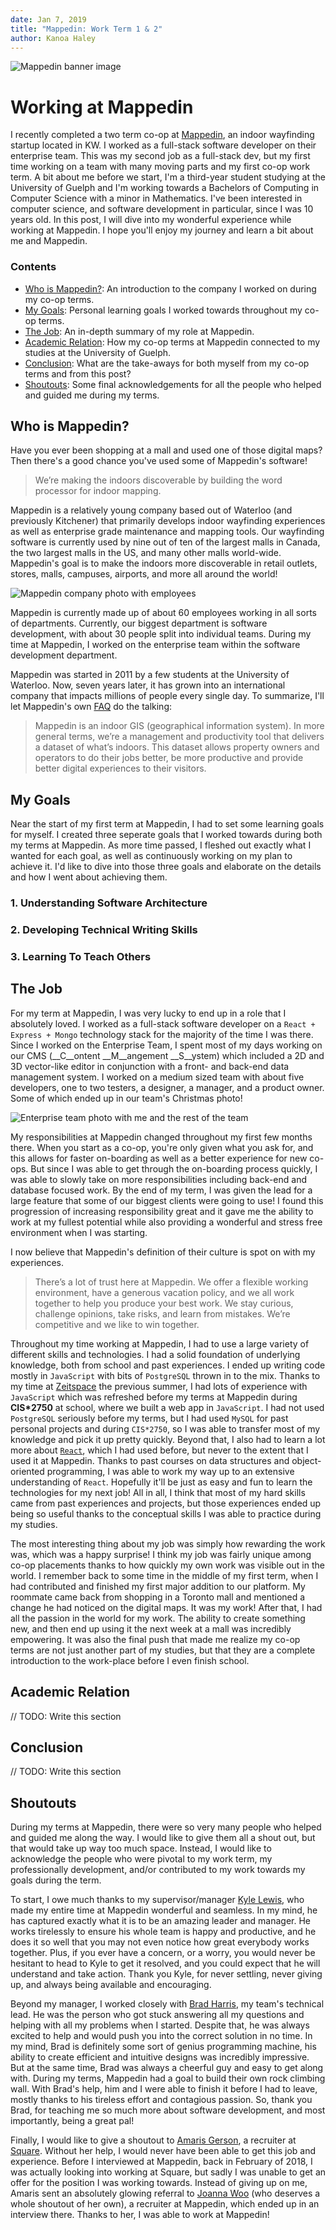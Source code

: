 ```yaml
---
date: Jan 7, 2019
title: "Mappedin: Work Term 1 & 2"
author: Kanoa Haley
---
```


![Mappedin banner image](mappedin_banner.jpg "Mappedin: We're making the indoors discoverable by building the word processor for indoor mapping.")

# Working at Mappedin
I recently completed a two term co-op at [Mappedin](https://mappedin.com/), an indoor wayfinding startup located in KW. I worked as a full-stack software developer on their enterprise team. This was my second job as a full-stack dev, but my first time working on a team with many moving parts and my first co-op work term. A bit about me before we start, I'm a third-year student studying at the University of Guelph and I'm working towards a Bachelors of Computing in Computer Science with a minor in Mathematics. I've been interested in computer science, and software development in particular, since I was 10 years old. In this post, I will dive into my wonderful experience while working at Mappedin. I hope you'll enjoy my journey and learn a bit about me and Mappedin.

### Contents
- [Who is Mappedin?](#who-is-mappedin): An introduction to the company I worked on during my co-op terms.
- [My Goals](#my-goals): Personal learning goals I worked towards throughout my co-op terms.
- [The Job](#the-job): An in-depth summary of my role at Mappedin.
- [Academic Relation](#academic-relation): How my co-op terms at Mappedin connected to my studies at the University of Guelph.
- [Conclusion](#conclusion): What are the take-aways for both myself from my co-op terms and from this post?
- [Shoutouts](#shoutouts): Some final acknowledgements for all the people who helped and guided me during my terms.

## Who is Mappedin?
Have you ever been shopping at a mall and used one of those digital maps? Then there's a good chance you've used some of Mappedin's software!  

> We’re making the indoors discoverable by building the word processor for indoor mapping.

Mappedin is a relatively young company based out of Waterloo (and previously Kitchener) that primarily develops indoor wayfinding experiences as well as enterprise grade maintenance and mapping tools. Our wayfinding software is currently used by nine out of ten of the largest malls in Canada, the two largest malls in the US, and many other malls world-wide. Mappedin's goal is to make the indoors more discoverable in retail outlets, stores, malls, campuses, airports, and more all around the world!

![Mappedin company photo with employees](company_photo.jpg "Company photo (excluding co-ops)")

Mappedin is currently made up of about 60 employees working in all sorts of departments. Currently, our biggest department is software development, with about 30 people split into individual teams. During my time at Mappedin, I worked on the enterprise team within the software development department.

Mappedin was started in 2011 by a few students at the University of Waterloo. Now, seven years later, it has grown into an international company that impacts millions of people every single day. To summarize, I'll let Mappedin's own [FAQ](https://mappedin.com/faq) do the talking:

> Mappedin is an indoor GIS (geographical information system). In more general terms, we’re a management and productivity tool that delivers a dataset of what’s indoors. This dataset allows property owners and operators to do their jobs better, be more productive and provide better digital experiences to their visitors.

## My Goals
Near the start of my first term at Mappedin, I had to set some learning goals for myself. I created three seperate goals that I worked towards during both my terms at Mappedin. As more time passed, I fleshed out exactly what I wanted for each goal, as well as continuously working on my plan to achieve it. I'd like to dive into those three goals and elaborate on the details and how I went about achieving them.

### 1. Understanding Software Architecture

### 2. Developing Technical Writing Skills

### 3. Learning To Teach Others

## The Job
For my term at Mappedin, I was very lucky to end up in a role that I absolutely loved. I worked as a full-stack software developer on a `React + Express + Mongo` technology stack for the majority of the time I was there. Since I worked on the Enterprise Team, I spent most of my days working on our CMS (__C__ontent __M__angement __S__ystem) which included a 2D and 3D vector-like editor in conjunction with a front- and back-end data management system. I worked on a medium sized team with about five developers, one to two testers, a designer, a manager, and a product owner. Some of which ended up in our team's Christmas photo!

![Enterprise team photo with me and the rest of the team](team_photo.jpg "Most of the enterprise team posing for christmas photos")

My responsibilities at Mappedin changed throughout my first few months there. When you start as a co-op, you're only given what you ask for, and this allows for faster on-boarding as well as a better experience for new co-ops. But since I was able to get through the on-boarding process quickly, I was able to slowly take on more responsibilities including back-end and database focused work. By the end of my term, I was given the lead for a large feature that some of our biggest clients were going to use! I found this progression of increasing responsibility great and it gave me the ability to work at my fullest potential while also providing a wonderful and stress free environment when I was starting.

I now believe that Mappedin's definition of their culture is spot on with my experiences.

> There’s a lot of trust here at Mappedin. We offer a flexible working environment, have a generous vacation policy, and we all work together to help you produce your best work. We stay curious, challenge opinions, take risks, and learn from mistakes. We’re competitive and we like to win together.

Throughout my time working at Mappedin, I had to use a large variety of different skills and technologies. I had a solid foundation of underlying knowledge, both from school and past experiences. I ended up writing code mostly in `JavaScript` with bits of `PostgreSQL` thrown in to the mix. Thanks to my time at [Zeitspace](https://zeitspace.com/) the previous summer, I had lots of experience with `JavaScript` which was refreshed before my terms at Mappedin during __CIS*2750__ at school, where we built a web app in `JavaScript`. I had not used `PostgreSQL` seriously before my terms, but I had used `MySQL` for past personal projects and during `CIS*2750`, so I was able to transfer most of my knowledge and pick it up pretty quickly. Beyond that, I also had to learn a lot more about [`React`](https://reactjs.org/), which I had used before, but never to the extent that I used it at Mappedin. Thanks to past courses on data structures and object-oriented programming, I was able to work my way up to an extensive understanding of `React`. Hopefully it'll be just as easy and fun to learn the technologies for my next job! All in all, I think that most of my hard skills came from past experiences and projects, but those experiences ended up being so useful thanks to the conceptual skills I was able to practice during my studies.

The most interesting thing about my job was simply how rewarding the work was, which was a happy surprise! I think my job was  fairly unique among co-op placements thanks to how quickly my own work was visible out in the world. I remember back to some time in the middle of my first term, when I had contributed and finished my first major addition to our platform. My roommate came back from shopping in a Toronto mall and mentioned a change he had noticed on the digital maps. It was my work! After that, I had all the passion in the world for my work. The ability to create something new, and then end up using it the next week at a mall was incredibly empowering. It was also the final push that made me realize my co-op terms are not just another part of my studies, but that they are a complete introduction to the work-place before I even finish school.

## Academic Relation
// TODO: Write this section

## Conclusion
// TODO: Write this section

## Shoutouts
During my terms at Mappedin, there were so very many people who helped and guided me along the way. I would like to give them all a shout out, but that would take up way too much space. Instead, I would like to acknowledge the people who were pivotal to my work term, my professionally development, and/or contributed to my work towards my goals during the term.

To start, I owe much thanks to my supervisor/manager [Kyle Lewis](https://www.linkedin.com/in/spectacledbear/), who made my entire time at Mappedin wonderful and seamless. In my mind, he has captured exactly what it is to be an amazing leader and manager. He works tirelessly to ensure his whole team is happy and productive, and he does it so well that you may not even notice how great everybody works together. Plus, if you ever have a concern, or a worry, you would never be hesitant to head to Kyle to get it resolved, and you could expect that he will understand and take action. Thank you Kyle, for never settling, never giving up, and always being available and encouraging.

Beyond my manager, I worked closely with [Brad Harris](https://www.linkedin.com/in/brad-harris-20943a17/), my team's technical lead. He was the person who got stuck answering all my questions and helping with all my problems when I started. Despite that, he was always excited to help and would push you into the correct solution in no time. In my mind, Brad is definitely some sort of genius programming machine, his ability to create efficient and intuitive designs was incredibly impressive. But at the same time, Brad was always a cheerful guy and easy to get along with. During my terms, Mappedin had a goal to build their own rock climbing wall. With Brad's help, him and I were able to finish it before I had to leave, mostly thanks to his tireless effort and contagious passion. So, thank you Brad, for teaching me so much more about software development, and most importantly, being a great pal!

Finally, I would like to give a shoutout to [Amaris Gerson](https://www.linkedin.com/in/amarisgerson/), a recruiter at [Square](https://squareup.com/ca). Without her help, I would never have been able to get this job and experience. Before I interviewed at Mappedin, back in February of 2018, I was actually looking into working at Square, but sadly I was unable to get an offer for the position I was working towards. Instead of giving up on me, Amaris sent an absolutely glowing referral to [Joanna Woo](https://www.linkedin.com/in/joannawoo/) (who deserves a whole shoutout of her own), a recruiter at Mappedin, which ended up in an interview there. Thanks to her, I was able to work at Mappedin!
